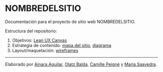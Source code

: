 # NOMBREDELSITIO

Documentación para el proyecto de sitio web NOMBREDELSITIO.

Estructura del repositorio:

1. Objetivos: [Lean UX Canvas](objetivos/leanuxcanvas.md)
2. Estrategia de contenido: [mapa del sitio](estrategiacontenidos/mapadelsitio.md), [diagrama](estrategiacontenidos/diagrama.md)
3. Layout/maquetación: [wireframes](maquetacion/wireframes.md)

---

Elaborado por [Ainara Aguilar](http://ainara-web.github.io), [Olatz Balda](http://olatzbalda.github.io), [Camille Peigné](http://camillepeigne.github.io) y [María Saavedra](http://mariasaav.github.io).
